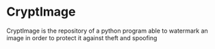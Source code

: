 # CryptImage
CryptImage is the repository of a python program able to watermark an image in order to protect it against theft and spoofing
